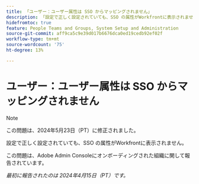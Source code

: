 ```yaml
---
title: 「ユーザー：ユーザー属性は SSO からマッピングされません」
description: 「設定で正しく設定されていても、SSO の属性がWorkfrontに表示されません。」
hidefromtoc: true
feature: People Teams and Groups, System Setup and Administration
source-git-commit: aff9ca5c9e39d017b6676dca0ed19cedb92ef02f
workflow-type: tm+mt
source-wordcount: '75'
ht-degree: 13%

---
```



# ユーザー：ユーザー属性は SSO からマッピングされません

>[!NOTE]
>
>この問題は、2024年5月23日（PT）に修正されました。

設定で正しく設定されていても、SSO の属性がWorkfrontに表示されません。

この問題は、Adobe Admin Consoleにオンボーディングされた組織に関して報告されています。

_最初に報告されたのは 2024年4月15日（PT）です。_
